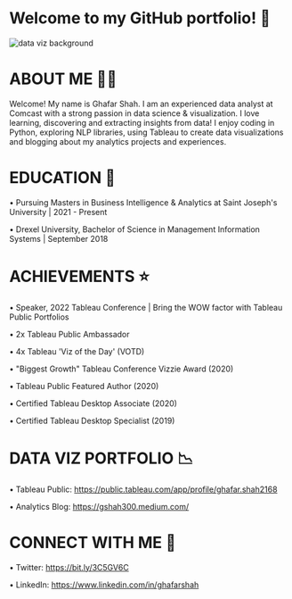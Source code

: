  # Welcome to my GitHub portfolio! :wave:
![data viz background](https://user-images.githubusercontent.com/69779897/236647219-a3b1d619-5f91-481d-b1d7-83890adf27ba.jpeg)

# ABOUT ME 👨‍💻

Welcome! My name is Ghafar Shah. I am an experienced data analyst at Comcast with a strong passion in data science & visualization. I love learning, discovering and extracting insights from data! I enjoy coding in Python, exploring NLP libraries, using Tableau to create data visualizations and blogging about my analytics projects and experiences.

# EDUCATION 🏫

• Pursuing Masters in Business Intelligence & Analytics at Saint Joseph's University | 2021 - Present

• Drexel University, Bachelor of Science in Management Information Systems | September 2018

# ACHIEVEMENTS ⭐

• Speaker, 2022 Tableau Conference | Bring the WOW factor with Tableau Public Portfolios

• 2x Tableau Public Ambassador

• 4x Tableau 'Viz of the Day' (VOTD)

• "Biggest Growth" Tableau Conference Vizzie Award (2020)

• Tableau Public Featured Author (2020)

• Certified Tableau Desktop Associate (2020)

• Certified Tableau Desktop Specialist (2019)

# DATA VIZ PORTFOLIO 📉

• Tableau Public: https://public.tableau.com/app/profile/ghafar.shah2168

• Analytics Blog: https://gshah300.medium.com/

# CONNECT WITH ME 🤝

• Twitter: https://bit.ly/3C5GV6C

• LinkedIn: https://www.linkedin.com/in/ghafarshah





